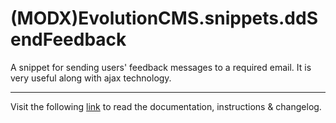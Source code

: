 # (MODX)EvolutionCMS.snippets.ddSendFeedback

A snippet for sending users' feedback messages to a required email. It is very useful along with ajax technology.
___
Visit the following [link](http://code.divandesign.biz/modx/ddsendfeedback) to read the documentation, instructions & changelog.
